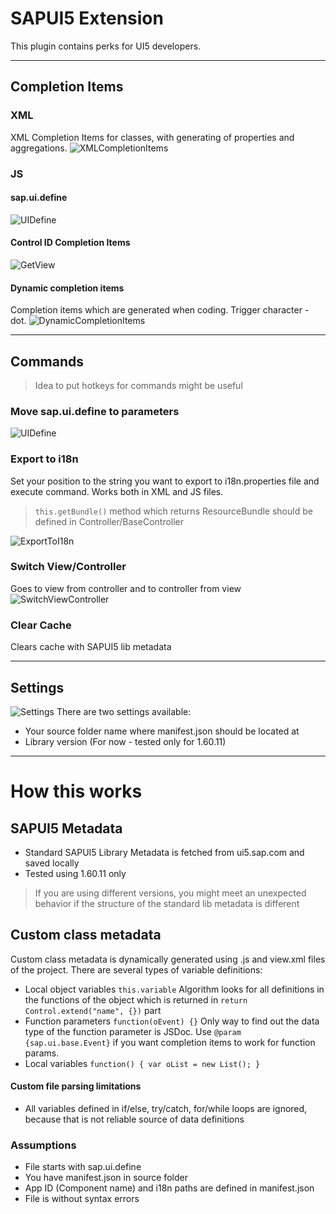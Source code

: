 # SAPUI5 Extension
This plugin contains perks for UI5 developers.

----------
## Completion Items
### XML
XML Completion Items for classes, with generating of properties and aggregations.
![XMLCompletionItems](/images/XMLCompletionItems.gif)

### JS

#### sap.ui.define
![UIDefine](/images/UIDefine.gif)

#### Control ID Completion Items
![GetView](/images/GetView.gif)

#### Dynamic completion items
Completion items which are generated when coding. Trigger character - dot.
![DynamicCompletionItems](/images/DynamicCompletionItems.gif)

----------
## Commands

> Idea to put hotkeys for commands might be useful

### Move sap.ui.define to parameters
![UIDefine](/images/UIDefine.gif)

### Export to i18n
Set your position to the string you want to export to i18n.properties file and execute command. Works both in XML and JS files.
> `this.getBundle()` method which returns ResourceBundle should be defined in Controller/BaseController

![ExportToI18n](/images/ExportToI18n.gif)

### Switch View/Controller
Goes to view from controller and to controller from view
![SwitchViewController](/images/SwitchViewController.gif)

### Clear Cache
Clears cache with SAPUI5 lib metadata

----------
## Settings
![Settings](/images/Settings.png)
There are two settings available:
* Your source folder name where manifest.json should be located at
* Library version (For now - tested only for 1.60.11)

----------
# How this works
## SAPUI5 Metadata
* Standard SAPUI5 Library Metadata is fetched from ui5.sap.com and saved locally
* Tested using 1.60.11 only
> If you are using different versions, you might meet an unexpected behavior if the structure of the standard lib metadata is different

## Custom class metadata
Custom class metadata is dynamically generated using .js and view.xml files of the project.
There are several types of variable definitions:
* Local object variables
`this.variable`
	Algorithm looks for all definitions in the functions of the object which is returned in `return Control.extend("name", {})` part
* Function parameters
`function(oEvent) {}`
	Only way to find out the data type of the function parameter is JSDoc. Use `@param {sap.ui.base.Event}` if you want completion items to work for function params.
* Local variables
`function() {
	var oList = new List();
}`

#### Custom file parsing limitations
* All variables defined in if/else, try/catch, for/while loops are ignored, because that is not reliable source of data definitions

### Assumptions
* File starts with sap.ui.define
* You have manifest.json in source folder
* App ID (Component name) and i18n paths are defined in manifest.json
* File is without syntax errors